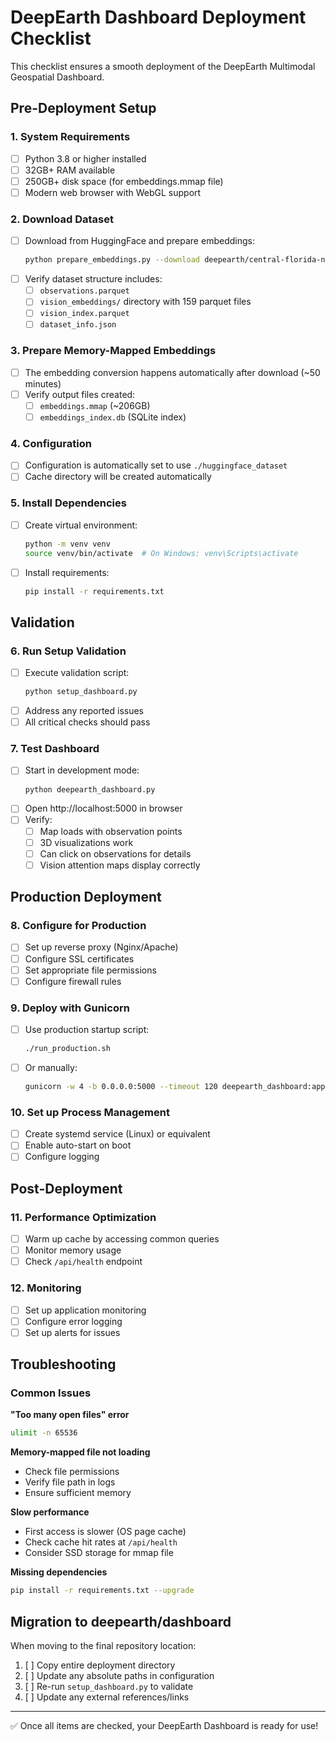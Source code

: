 # DeepEarth Dashboard Deployment Checklist

This checklist ensures a smooth deployment of the DeepEarth Multimodal Geospatial Dashboard.

## Pre-Deployment Setup

### 1. System Requirements
- [ ] Python 3.8 or higher installed
- [ ] 32GB+ RAM available
- [ ] 250GB+ disk space (for embeddings.mmap file)
- [ ] Modern web browser with WebGL support

### 2. Download Dataset
- [ ] Download from HuggingFace and prepare embeddings:
  ```bash
  python prepare_embeddings.py --download deepearth/central-florida-native-plants
  ```
- [ ] Verify dataset structure includes:
  - [ ] `observations.parquet`
  - [ ] `vision_embeddings/` directory with 159 parquet files
  - [ ] `vision_index.parquet`
  - [ ] `dataset_info.json`

### 3. Prepare Memory-Mapped Embeddings
- [ ] The embedding conversion happens automatically after download (~50 minutes)
- [ ] Verify output files created:
  - [ ] `embeddings.mmap` (~206GB)
  - [ ] `embeddings_index.db` (SQLite index)

### 4. Configuration
- [ ] Configuration is automatically set to use `./huggingface_dataset`
- [ ] Cache directory will be created automatically

### 5. Install Dependencies
- [ ] Create virtual environment:
  ```bash
  python -m venv venv
  source venv/bin/activate  # On Windows: venv\Scripts\activate
  ```
- [ ] Install requirements:
  ```bash
  pip install -r requirements.txt
  ```

## Validation

### 6. Run Setup Validation
- [ ] Execute validation script:
  ```bash
  python setup_dashboard.py
  ```
- [ ] Address any reported issues
- [ ] All critical checks should pass

### 7. Test Dashboard
- [ ] Start in development mode:
  ```bash
  python deepearth_dashboard.py
  ```
- [ ] Open http://localhost:5000 in browser
- [ ] Verify:
  - [ ] Map loads with observation points
  - [ ] 3D visualizations work
  - [ ] Can click on observations for details
  - [ ] Vision attention maps display correctly

## Production Deployment

### 8. Configure for Production
- [ ] Set up reverse proxy (Nginx/Apache)
- [ ] Configure SSL certificates
- [ ] Set appropriate file permissions
- [ ] Configure firewall rules

### 9. Deploy with Gunicorn
- [ ] Use production startup script:
  ```bash
  ./run_production.sh
  ```
- [ ] Or manually:
  ```bash
  gunicorn -w 4 -b 0.0.0.0:5000 --timeout 120 deepearth_dashboard:app
  ```

### 10. Set up Process Management
- [ ] Create systemd service (Linux) or equivalent
- [ ] Enable auto-start on boot
- [ ] Configure logging

## Post-Deployment

### 11. Performance Optimization
- [ ] Warm up cache by accessing common queries
- [ ] Monitor memory usage
- [ ] Check `/api/health` endpoint

### 12. Monitoring
- [ ] Set up application monitoring
- [ ] Configure error logging
- [ ] Set up alerts for issues

## Troubleshooting

### Common Issues

**"Too many open files" error**
```bash
ulimit -n 65536
```

**Memory-mapped file not loading**
- Check file permissions
- Verify file path in logs
- Ensure sufficient memory

**Slow performance**
- First access is slower (OS page cache)
- Check cache hit rates at `/api/health`
- Consider SSD storage for mmap file

**Missing dependencies**
```bash
pip install -r requirements.txt --upgrade
```

## Migration to deepearth/dashboard

When moving to the final repository location:

1. [ ] Copy entire deployment directory
2. [ ] Update any absolute paths in configuration
3. [ ] Re-run `setup_dashboard.py` to validate
4. [ ] Update any external references/links

---

✅ Once all items are checked, your DeepEarth Dashboard is ready for use!